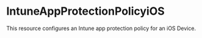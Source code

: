 
# IntuneAppProtectionPolicyiOS

This resource configures an Intune app protection policy for an iOS Device.
